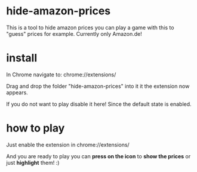 # hide-amazon-prices
This is a tool to hide amazon prices you can play a game with this to "guess" prices for example. Currently only Amazon.de!

# install
In Chrome navigate to:
chrome://extensions/

Drag and drop the folder "hide-amazon-prices" into it it the extension now appears.

If you do not want to play disable it here! Since the default state is enabled.

# how to play

Just enable the extension in 
chrome://extensions/

And you are ready to play you can **press on the icon** to **show the prices** or just **highlight** them! :)
